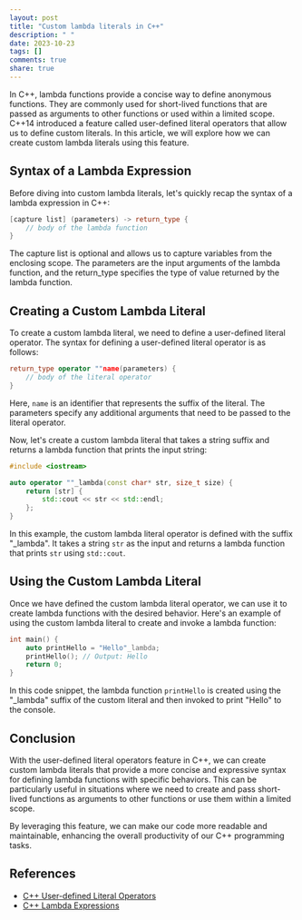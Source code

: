 ```yaml
---
layout: post
title: "Custom lambda literals in C++"
description: " "
date: 2023-10-23
tags: []
comments: true
share: true
---
```


In C++, lambda functions provide a concise way to define anonymous functions. They are commonly used for short-lived functions that are passed as arguments to other functions or used within a limited scope. C++14 introduced a feature called user-defined literal operators that allow us to define custom literals. In this article, we will explore how we can create custom lambda literals using this feature.

## Syntax of a Lambda Expression

Before diving into custom lambda literals, let's quickly recap the syntax of a lambda expression in C++:

```cpp
[capture list] (parameters) -> return_type {
    // body of the lambda function
}
```

The capture list is optional and allows us to capture variables from the enclosing scope. The parameters are the input arguments of the lambda function, and the return_type specifies the type of value returned by the lambda function.

## Creating a Custom Lambda Literal

To create a custom lambda literal, we need to define a user-defined literal operator. The syntax for defining a user-defined literal operator is as follows:

```cpp
return_type operator ""name(parameters) {
    // body of the literal operator
}
```

Here, `name` is an identifier that represents the suffix of the literal. The parameters specify any additional arguments that need to be passed to the literal operator.

Now, let's create a custom lambda literal that takes a string suffix and returns a lambda function that prints the input string:

```cpp
#include <iostream>

auto operator ""_lambda(const char* str, size_t size) {
    return [str] {
        std::cout << str << std::endl;
    };
}
```

In this example, the custom lambda literal operator is defined with the suffix "_lambda". It takes a string `str` as the input and returns a lambda function that prints `str` using `std::cout`.

## Using the Custom Lambda Literal

Once we have defined the custom lambda literal operator, we can use it to create lambda functions with the desired behavior. Here's an example of using the custom lambda literal to create and invoke a lambda function:

```cpp
int main() {
    auto printHello = "Hello"_lambda;
    printHello(); // Output: Hello
    return 0;
}
```

In this code snippet, the lambda function `printHello` is created using the "_lambda" suffix of the custom literal and then invoked to print "Hello" to the console.

## Conclusion

With the user-defined literal operators feature in C++, we can create custom lambda literals that provide a more concise and expressive syntax for defining lambda functions with specific behaviors. This can be particularly useful in situations where we need to create and pass short-lived functions as arguments to other functions or use them within a limited scope.

By leveraging this feature, we can make our code more readable and maintainable, enhancing the overall productivity of our C++ programming tasks.

## References
- [C++ User-defined Literal Operators](https://en.cppreference.com/w/cpp/language/user_literal)
- [C++ Lambda Expressions](https://en.cppreference.com/w/cpp/language/lambda)